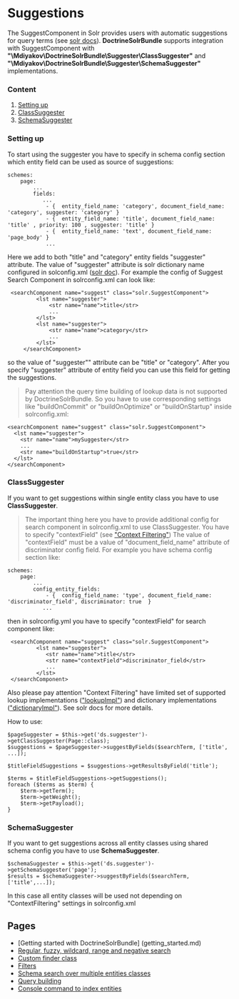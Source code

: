 # Suggestions

The SuggestComponent in Solr provides users with automatic suggestions for query terms (see [solr docs](https://lucene.apache.org/solr/guide/6_6/suggester.html)). **DoctrineSolrBundle** supports integration with SuggestComponent with **"\Mdiyakov\DoctrineSolrBundle\Suggester\ClassSuggester"** and **"\Mdiyakov\DoctrineSolrBundle\Suggester\SchemaSuggester"** implementations.

### Content

1. [Setting up](#setting-up)
2. [ClassSuggester](#classSuggester)
3. [SchemaSuggester](#schemaSuggester)


### Setting up

To start using the suggester you have to specify in schema config section which entity field can be used as source of suggestions:
```
schemes:
    page:
        ...
        fields:
           ...
            - {  entity_field_name: 'category', document_field_name: 'category', suggester: 'category' }
            - {  entity_field_name: 'title', document_field_name: 'title' , priority: 100 , suggester: 'title' }
            - {  entity_field_name: 'text', document_field_name: 'page_body' }
            ...
```
Here we add to both "title" and "category" entity fields "suggester" attribute. The value of "suggester" attribute is solr dictionary name configured in solconfig.xml ([solr doc](https://lucene.apache.org/solr/guide/6_6/suggester.html#Suggester-AddingtheSuggestSearchComponent)). For example the config of Suggest Search Component in solrconfig.xml can look like:
```
 <searchComponent name="suggest" class="solr.SuggestComponent">
         <lst name="suggester">
             <str name="name">title</str>
             ...             
         </lst>
         <lst name="suggester">
             <str name="name">category</str>
             ...
         </lst>             
     </searchComponent>
```
so the value of "suggester"" attribute can be "title" or "category". After you specify "suggester" attribute of entity field you can use this field for getting the suggestions.

> Pay attention the query time building of lookup data is not supported by DoctrineSolrBundle. So you have to use corresponding settings like "buildOnCommit" or "buildOnOptimize" or "buildOnStartup"  inside solrconfig.xml:
```
<searchComponent name="suggest" class="solr.SuggestComponent">
  <lst name="suggester">
    <str name="name">mySuggester</str>
    ...
    <str name="buildOnStartup">true</str>
  </lst>
</searchComponent>
```
 
 
### ClassSuggester 
 
If you want to get suggestions within single entity class you have to use **ClassSuggester**.
> The important thing here you have to provide additional config for search component in solrconfig.xml to use ClassSuggester. You have to specify "contextField" (see ["Context Filtering"](https://lucene.apache.org/solr/guide/6_6/suggester.html#Suggester-ContextFiltering)) The value of "contextField" must be a value of "document_field_name" attribute of discriminator config field. For example you have schema config section like:
```
schemes:
    page:
        ...
        config_entity_fields:
            - {  config_field_name: 'type', document_field_name: 'discriminator_field', discriminator: true  }
           ...
```
then in solrconfig.yml you have to specify "contextField" for search component like:
```
 <searchComponent name="suggest" class="solr.SuggestComponent">
         <lst name="suggester">
            <str name="name">title</str>
            <str name="contextField">discriminator_field</str>
            ...
         </lst>
 </searchComponent>         
```
Also please pay attention "Context Filtering" have limited set of supported lookup implementations (["lookupImpl"](https://lucene.apache.org/solr/guide/6_6/suggester.html#Suggester-LookupImplementations)) and  dictionary implementations (["dictionaryImpl"](https://lucene.apache.org/solr/guide/6_6/suggester.html#Suggester-DictionaryImplementations)). See solr docs for more details. 


How to use:
```
$pageSuggester = $this->get('ds.suggester')->getClassSuggester(Page::class);
$suggestions = $pageSuggester->suggestByFields($searchTerm, ['title', ...]);

$titleFieldSuggestions = $suggestions->getResultsByField('title');

$terms = $titleFieldSuggestions->getSuggestions();
foreach ($terms as $term) {
    $term->getTerm();
    $term->getWeight();
    $term->getPayload();
}
```  



### SchemaSuggester
If you want to get suggestions across all entity classes using shared schema config you have to use **SchemaSuggester**.
```
$schemaSuggester = $this->get('ds.suggester')->getSchemaSuggester('page');
$results = $schemaSuggester->suggestByFields($searchTerm, ['title',...]);
```
        
In this case all entity classes will be used not depending on "ContextFiltering" settings in solrconfig.xml


## Pages
* [Getting started with DoctrineSolrBundle] (getting_started.md)
* [ Regular, fuzzy, wildcard, range and negative search](fuzzy_wildcard_range_negative_search.md) 
* [ Custom finder class ](custom_finder_class.md)
* [ Filters ](filters.md)
* [Schema search over multiple entities classes](schema_search.md)
* [Query building](query_building.md)
* [Console command to index entities](console.md)
